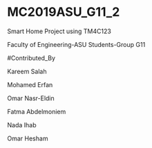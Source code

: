 # MC2019ASU_G11_2

Smart Home Project using TM4C123 

Faculty of Engineering-ASU Students-Group G11 


#Contributed_By


Kareem Salah 


Mohamed Erfan


Omar Nasr-Eldin


Fatma Abdelmoniem


Nada Ihab


Omar Hesham

